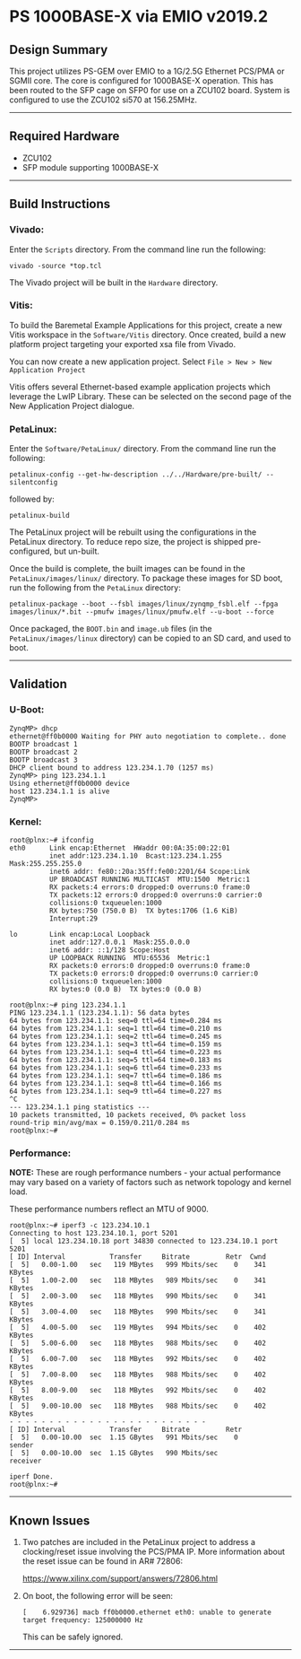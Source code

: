 # PS 1000BASE-X via EMIO v2019.2

## **Design Summary**

This project utilizes PS-GEM over EMIO to a 1G/2.5G Ethernet PCS/PMA or SGMII core. The core is configured for 1000BASE-X operation. This has been routed to the SFP cage on SFP0 for use on a ZCU102 board. System is configured to use the ZCU102 si570 at 156.25MHz.

---

## **Required Hardware**

- ZCU102
- SFP module supporting 1000BASE-X

---

## **Build Instructions**

### **Vivado:**

Enter the `Scripts` directory. From the command line run the following:

`vivado -source *top.tcl`

The Vivado project will be built in the `Hardware` directory.

### **Vitis**:

To build the Baremetal Example Applications for this project, create a new Vitis workspace in the `Software/Vitis` directory. Once created, build a new platform project targeting your exported xsa file from Vivado.

You can now create a new application project. Select `File > New > New Application Project`

Vitis offers several Ethernet-based example application projects which leverage the LwIP Library. These can be selected on the second page of the New Application Project dialogue.

### **PetaLinux**:

Enter the `Software/PetaLinux/` directory. From the command line run the following:

`petalinux-config --get-hw-description ../../Hardware/pre-built/ --silentconfig`

followed by:

`petalinux-build`

The PetaLinux project will be rebuilt using the configurations in the PetaLinux directory. To reduce repo size, the project is shipped pre-configured, but un-built.

Once the build is complete, the built images can be found in the `PetaLinux/images/linux/`
directory. To package these images for SD boot, run the following from the `PetaLinux` directory:

`petalinux-package --boot --fsbl images/linux/zynqmp_fsbl.elf --fpga images/linux/*.bit --pmufw images/linux/pmufw.elf --u-boot --force`

Once packaged, the `BOOT.bin` and `image.ub` files (in the `PetaLinux/images/linux` directory) can be copied to an SD card, and used to boot.


---

## **Validation**
### **U-Boot:**
```
ZynqMP> dhcp
ethernet@ff0b0000 Waiting for PHY auto negotiation to complete.. done
BOOTP broadcast 1
BOOTP broadcast 2
BOOTP broadcast 3
DHCP client bound to address 123.234.1.70 (1257 ms)
ZynqMP> ping 123.234.1.1
Using ethernet@ff0b0000 device
host 123.234.1.1 is alive
ZynqMP>
```
### **Kernel:**
```
root@plnx:~# ifconfig
eth0      Link encap:Ethernet  HWaddr 00:0A:35:00:22:01
          inet addr:123.234.1.10  Bcast:123.234.1.255  Mask:255.255.255.0
          inet6 addr: fe80::20a:35ff:fe00:2201/64 Scope:Link
          UP BROADCAST RUNNING MULTICAST  MTU:1500  Metric:1
          RX packets:4 errors:0 dropped:0 overruns:0 frame:0
          TX packets:12 errors:0 dropped:0 overruns:0 carrier:0
          collisions:0 txqueuelen:1000
          RX bytes:750 (750.0 B)  TX bytes:1706 (1.6 KiB)
          Interrupt:29

lo        Link encap:Local Loopback
          inet addr:127.0.0.1  Mask:255.0.0.0
          inet6 addr: ::1/128 Scope:Host
          UP LOOPBACK RUNNING  MTU:65536  Metric:1
          RX packets:0 errors:0 dropped:0 overruns:0 frame:0
          TX packets:0 errors:0 dropped:0 overruns:0 carrier:0
          collisions:0 txqueuelen:1000
          RX bytes:0 (0.0 B)  TX bytes:0 (0.0 B)

root@plnx:~# ping 123.234.1.1
PING 123.234.1.1 (123.234.1.1): 56 data bytes
64 bytes from 123.234.1.1: seq=0 ttl=64 time=0.284 ms
64 bytes from 123.234.1.1: seq=1 ttl=64 time=0.210 ms
64 bytes from 123.234.1.1: seq=2 ttl=64 time=0.245 ms
64 bytes from 123.234.1.1: seq=3 ttl=64 time=0.159 ms
64 bytes from 123.234.1.1: seq=4 ttl=64 time=0.223 ms
64 bytes from 123.234.1.1: seq=5 ttl=64 time=0.183 ms
64 bytes from 123.234.1.1: seq=6 ttl=64 time=0.233 ms
64 bytes from 123.234.1.1: seq=7 ttl=64 time=0.186 ms
64 bytes from 123.234.1.1: seq=8 ttl=64 time=0.166 ms
64 bytes from 123.234.1.1: seq=9 ttl=64 time=0.227 ms
^C
--- 123.234.1.1 ping statistics ---
10 packets transmitted, 10 packets received, 0% packet loss
round-trip min/avg/max = 0.159/0.211/0.284 ms
root@plnx:~#
```
### **Performance:**
**NOTE:** These are rough performance numbers - your actual performance may vary based on a variety of factors such as network topology and kernel load.

These performance numbers reflect an MTU of 9000.
```
root@plnx:~# iperf3 -c 123.234.10.1
Connecting to host 123.234.10.1, port 5201
[  5] local 123.234.10.18 port 34830 connected to 123.234.10.1 port 5201
[ ID] Interval           Transfer     Bitrate         Retr  Cwnd
[  5]   0.00-1.00   sec   119 MBytes   999 Mbits/sec    0    341 KBytes
[  5]   1.00-2.00   sec   118 MBytes   989 Mbits/sec    0    341 KBytes
[  5]   2.00-3.00   sec   118 MBytes   990 Mbits/sec    0    341 KBytes
[  5]   3.00-4.00   sec   118 MBytes   990 Mbits/sec    0    341 KBytes
[  5]   4.00-5.00   sec   119 MBytes   994 Mbits/sec    0    402 KBytes
[  5]   5.00-6.00   sec   118 MBytes   988 Mbits/sec    0    402 KBytes
[  5]   6.00-7.00   sec   118 MBytes   992 Mbits/sec    0    402 KBytes
[  5]   7.00-8.00   sec   118 MBytes   988 Mbits/sec    0    402 KBytes
[  5]   8.00-9.00   sec   118 MBytes   992 Mbits/sec    0    402 KBytes
[  5]   9.00-10.00  sec   118 MBytes   988 Mbits/sec    0    402 KBytes
- - - - - - - - - - - - - - - - - - - - - - - - -
[ ID] Interval           Transfer     Bitrate         Retr
[  5]   0.00-10.00  sec  1.15 GBytes   991 Mbits/sec    0             sender
[  5]   0.00-10.00  sec  1.15 GBytes   990 Mbits/sec                  receiver

iperf Done.
root@plnx:~#
```
---

## **Known Issues**

1. Two patches are included in the PetaLinux project to address a clocking/reset issue involving the PCS/PMA IP. More information about the reset issue can be found in AR# 72806:

    https://www.xilinx.com/support/answers/72806.html

2. On boot, the following error will be seen:

    `[    6.929736] macb ff0b0000.ethernet eth0: unable to generate target frequency: 125000000 Hz`

    This can be safely ignored.

---